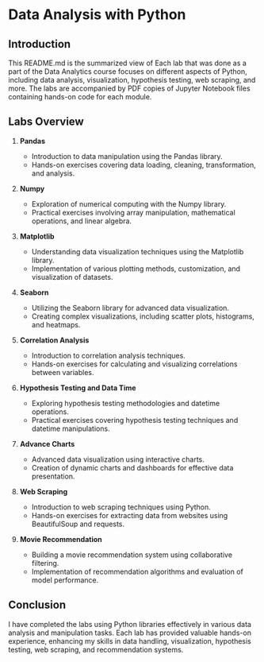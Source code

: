 # Data Analysis with Python

## Introduction
This README.md is the summarized view of Each lab that was done as a part of the Data Analytics course focuses on different aspects of Python, including data analysis, visualization, hypothesis testing, web scraping, and more. The labs are accompanied by PDF copies of Jupyter Notebook files containing hands-on code for each module.

## Labs Overview

1. **Pandas**
   - Introduction to data manipulation using the Pandas library.
   - Hands-on exercises covering data loading, cleaning, transformation, and analysis.

2. **Numpy**
   - Exploration of numerical computing with the Numpy library.
   - Practical exercises involving array manipulation, mathematical operations, and linear algebra.

3. **Matplotlib**
   - Understanding data visualization techniques using the Matplotlib library.
   - Implementation of various plotting methods, customization, and visualization of datasets.

4. **Seaborn**
   - Utilizing the Seaborn library for advanced data visualization.
   - Creating complex visualizations, including scatter plots, histograms, and heatmaps.

5. **Correlation Analysis**
   - Introduction to correlation analysis techniques.
   - Hands-on exercises for calculating and visualizing correlations between variables.

6. **Hypothesis Testing and Data Time**
   - Exploring hypothesis testing methodologies and datetime operations.
   - Practical exercises covering hypothesis testing techniques and datetime manipulations.

7. **Advance Charts**
   - Advanced data visualization using interactive charts.
   - Creation of dynamic charts and dashboards for effective data presentation.

8. **Web Scraping**
   - Introduction to web scraping techniques using Python.
   - Hands-on exercises for extracting data from websites using BeautifulSoup and requests.

9. **Movie Recommendation**
   - Building a movie recommendation system using collaborative filtering.
   - Implementation of recommendation algorithms and evaluation of model performance.

## Conclusion
I have completed the labs using Python libraries effectively in various data analysis and manipulation tasks. Each lab has provided valuable hands-on experience, enhancing my skills in data handling, visualization, hypothesis testing, web scraping, and recommendation systems.
